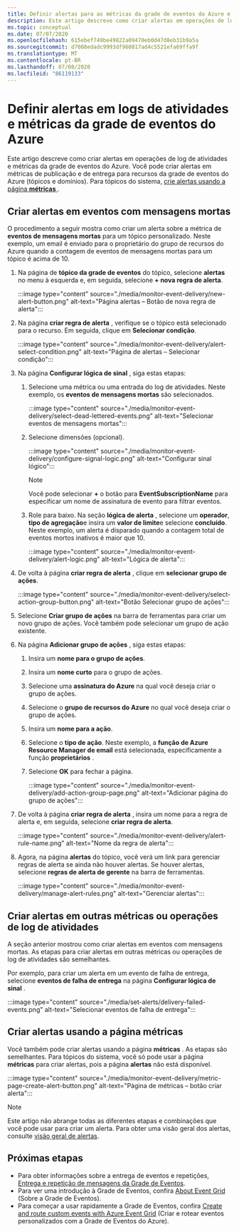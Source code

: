```yaml
---
title: Definir alertas para as métricas da grade de eventos do Azure e operações de log de atividades
description: Este artigo descreve como criar alertas em operações de log de atividades e métricas da grade de eventos do Azure.
ms.topic: conceptual
ms.date: 07/07/2020
ms.openlocfilehash: 615ebef749be49822a09470eb0d47d8eb31b9a5a
ms.sourcegitcommit: d7008edadc9993df960817ad4c5521efa69ffa9f
ms.translationtype: MT
ms.contentlocale: pt-BR
ms.lasthandoff: 07/08/2020
ms.locfileid: "86119133"
---
```

# <a name="set-alerts-on-azure-event-grid-metrics-and-activity-logs"></a>Definir alertas em logs de atividades e métricas da grade de eventos do Azure
Este artigo descreve como criar alertas em operações de log de atividades e métricas da grade de eventos do Azure. Você pode criar alertas em métricas de publicação e de entrega para recursos da grade de eventos do Azure (tópicos e domínios). Para tópicos do sistema, [crie alertas usando a página **métricas** ](#create-alerts-using-the-metrics-page).

## <a name="create-alerts-on-dead-lettered-events"></a>Criar alertas em eventos com mensagens mortas
O procedimento a seguir mostra como criar um alerta sobre a métrica de **eventos de mensagens mortas** para um tópico personalizado. Neste exemplo, um email é enviado para o proprietário do grupo de recursos do Azure quando a contagem de eventos de mensagens mortas para um tópico é acima de 10. 

1. Na página de **tópico da grade de eventos** do tópico, selecione **alertas** no menu à esquerda e, em seguida, selecione **+ nova regra de alerta**. 

    :::image type="content" source="./media/monitor-event-delivery/new-alert-button.png" alt-text="Página alertas – Botão de nova regra de alerta":::
2. Na página **criar regra de alerta** , verifique se o tópico está selecionado para o recurso. Em seguida, clique em **Selecionar condição**. 

    :::image type="content" source="./media/monitor-event-delivery/alert-select-condition.png" alt-text="Página de alertas – Selecionar condição":::    
3. Na página **Configurar lógica de sinal** , siga estas etapas:
    1. Selecione uma métrica ou uma entrada do log de atividades. Neste exemplo, os **eventos de mensagens mortas** são selecionados. 

        :::image type="content" source="./media/monitor-event-delivery/select-dead-lettered-events.png" alt-text="Selecionar eventos de mensagens mortas":::        
    2. Selecione dimensões (opcional). 
        
        :::image type="content" source="./media/monitor-event-delivery/configure-signal-logic.png" alt-text="Configurar sinal lógico":::        

        > [!NOTE]
        > Você pode selecionar **+** o botão para **EventSubscriptionName** para especificar um nome de assinatura de evento para filtrar eventos. 
    3. Role para baixo. Na seção **lógica de alerta** , selecione um **operador**, **tipo de agregação**e insira um **valor de limite**e selecione **concluído**. Neste exemplo, um alerta é disparado quando a contagem total de eventos mortos inativos é maior que 10. 
    
        :::image type="content" source="./media/monitor-event-delivery/alert-logic.png" alt-text="Lógica de alerta":::                
4. De volta à página **criar regra de alerta** , clique em **selecionar grupo de ações**.

    :::image type="content" source="./media/monitor-event-delivery/select-action-group-button.png" alt-text="Botão Selecionar grupo de ações":::
5. Selecione **Criar grupo de ações** na barra de ferramentas para criar um novo grupo de ações. Você também pode selecionar um grupo de ação existente.        
6. Na página **Adicionar grupo de ações** , siga estas etapas:
    1. Insira um **nome para o grupo de ações**.
    1. Insira um **nome curto** para o grupo de ações.
    1. Selecione uma **assinatura do Azure** na qual você deseja criar o grupo de ações.
    1. Selecione o **grupo de recursos do Azure** no qual você deseja criar o grupo de ações.
    1. Insira um **nome para a ação**. 
    1. Selecione o **tipo de ação**. Neste exemplo, a **função de Azure Resource Manager de email** está selecionada, especificamente a função **proprietários** . 
    1. Selecione **OK** para fechar a página. 
    
        :::image type="content" source="./media/monitor-event-delivery/add-action-group-page.png" alt-text="Adicionar página do grupo de ações":::                   
7. De volta à página **criar regra de alerta** , insira um nome para a regra de alerta e, em seguida, selecione **criar regra de alerta**.

    :::image type="content" source="./media/monitor-event-delivery/alert-rule-name.png" alt-text="Nome da regra de alerta":::  
8. Agora, na página **alertas** do tópico, você verá um link para gerenciar regras de alerta se ainda não houver alertas. Se houver alertas, selecione **regras de alerta de gerente** na barra de ferramentas.  

    :::image type="content" source="./media/monitor-event-delivery/manage-alert-rules.png" alt-text="Gerenciar alertas":::

## <a name="create-alerts-on-other-metrics-or-activity-log-operations"></a>Criar alertas em outras métricas ou operações de log de atividades
A seção anterior mostrou como criar alertas em eventos com mensagens mortas. As etapas para criar alertas em outras métricas ou operações de log de atividades são semelhantes. 

Por exemplo, para criar um alerta em um evento de falha de entrega, selecione **eventos de falha de entrega** na página **Configurar lógica de sinal** . 

:::image type="content" source="./media/set-alerts/delivery-failed-events.png" alt-text="Selecionar eventos de falha de entrega":::


## <a name="create-alerts-using-the-metrics-page"></a>Criar alertas usando a página métricas
Você também pode criar alertas usando a página **métricas** . As etapas são semelhantes. Para tópicos do sistema, você só pode usar a página **métricas** para criar alertas, pois a página **alertas** não está disponível. 

:::image type="content" source="./media/monitor-event-delivery/metric-page-create-alert-button.png" alt-text="Página de métricas – botão criar alerta":::   
    

> [!NOTE]
> Este artigo não abrange todas as diferentes etapas e combinações que você pode usar para criar um alerta. Para obter uma visão geral dos alertas, consulte [visão geral de alertas](../azure-monitor/platform/alerts-metric.md).

## <a name="next-steps"></a>Próximas etapas

* Para obter informações sobre a entrega de eventos e repetições, [Entrega e repetição de mensagens da Grade de Eventos](delivery-and-retry.md).
* Para ver uma introdução à Grade de Eventos, confira [About Event Grid](overview.md) (Sobre a Grade de Eventos).
* Para começar a usar rapidamente a Grade de Eventos, confira [Create and route custom events with Azure Event Grid](custom-event-quickstart.md) (Criar e rotear eventos personalizados com a Grade de Eventos do Azure).
